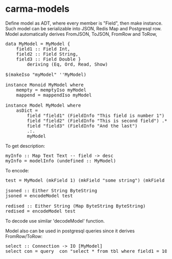carma-models
============

Define model as ADT, where every member is "Field", then make instance.
Such model can be serializable into JSON, Redis Map and Postgresql row.
Model automatically derives FromJSON, ToJSON, FromRow and ToRow, 

<pre>
data MyModel = MyModel {
	field1 :: Field Int,
	field2 :: Field String,
	field3 :: Field Double }
		deriving (Eq, Ord, Read, Show)

$(makeIso "myModel" ''MyModel)

instance Monoid MyModel where
	mempty = memptyIso myModel
	mappend = mappendIso myModel

instance Model MyModel where
	asDict =
		field "field1" (FieldInfo "This field is number 1") .**.
		field "field2" (FieldInfo "This is second field") .**.
		field "field3" (FieldInfo "And the last")
		.:.
		myModel
</pre>

To get description:

<pre>
myInfo :: Map Text Text -- field -&gt; desc
myInfo = modelInfo (undefined :: MyModel)
</pre>

To encode:

<pre>
test = MyModel (mkField 1) (mkField "some string") (mkField 1.2)

jsoned :: Either String ByteString
jsoned = encodeModel test

redised :: Either String (Map ByteString ByteString)
redised = encodeModel test
</pre>

To decode use similar 'decodeModel' function.

Model also can be used in postgresql queries since it derives FromRow/ToRow:

<pre>
select :: Connection -> IO [MyModel]
select con = query_ con "select * from tbl where field1 = 10"
</pre>
